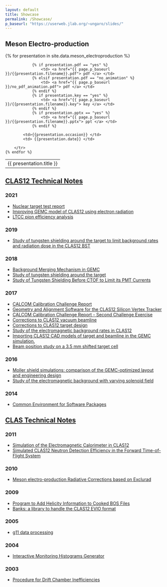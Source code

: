 ```yaml
---
layout: default
title: Showcase
permalink: /Showcase/
p_baseurl: "https://userweb.jlab.org/~ungaro/slides/"
---
```


## Meson Electro-production

<table>
	{% for presentation in site.data.meson_electroproduction %}
		<tr>
            <td> {{ presentation.title }} </td>

                {% if presentation.pdf == "yes" %}
                    <td> <a href="{{ page.p_baseurl }}/{{presentation.filename}}.pdf"> pdf </a> </td>
                {% elsif presentation.pdf == "no_animation" %}
                    <td> <a href="{{ page.p_baseurl }}/no_pdf_animation.pdf"> pdf </a> </td>
                {% endif %}
                {% if presentation.key == "yes" %}
                    <td> <a href="{{ page.p_baseurl }}/{{presentation.filename}}.key"> key </a> </td>
                {% endif %}
                {% if presentation.pptx == "yes" %}
                    <td> <a href="{{ page.p_baseurl }}/{{presentation.filename}}.pptx"> ppt </a> </td>
                {% endif %}

            <td>{{presentation.occasion}} </td>
            <td> {{presentation.date}} </td>

        </tr>
	{% endfor %}
</table>

## [CLAS12 Technical Notes](https://misportal.jlab.org/mis/physics/clas12/index.cfm)

### 2021 

- [Nuclear target test report](https://misportal.jlab.org/mis/physics/clas12/viewFile.cfm/2021-001.pdf?documentId=72)
- [Improving GEMC model of CLAS12 using electron radiation](https://misportal.jlab.org/mis/physics/clas12/viewFile.cfm/2021-004.pdf?documentId=76)
- [LTCC pion efficiency analysis](https://misportal.jlab.org/mis/physics/clas12/viewFile.cfm/2021-006.pdf?documentId=77)


### 2019

- [Study of tungsten shielding around the target to limit background rates and radiation dose in the CLAS12 BST](https://misportal.jlab.org/mis/physics/clas12/viewFile.cfm/2019-002.pdf?documentId=63)

### 2018

- [Background Merging Mechanism in GEMC](https://misportal.jlab.org/mis/physics/clas12/viewFile.cfm/2018-002.pdf?documentId=56)
- [Study of tungsten shielding around the target](https://misportal.jlab.org/mis/physics/clas12/viewFile.cfm/2018-005.pdf?documentId=59)
- [Study of Tungsten Shielding Before CTOF to Limit its PMT Currents](https://misportal.jlab.org/mis/physics/clas12/viewFile.cfm/2018-006.pdf?documentId=60)

### 2017

- [CALCOM Calibration Challenge Report](https://misportal.jlab.org/mis/physics/clas12/viewFile.cfm/2017-002.pdf?documentId=37)
- [Geometry and Alignment Software for the CLAS12 Silicon Vertex Tracker](https://misportal.jlab.org/mis/physics/clas12/viewFile.cfm/2017-008.pdf?documentId=43)
- [CALCOM Calibration Challenge Report - Second Challenge Exercise](https://misportal.jlab.org/mis/physics/clas12/viewFile.cfm/2017-010.pdf?documentId=45)
- [Corrections to CLAS12 vacuum beamline](https://misportal.jlab.org/mis/physics/clas12/viewFile.cfm/2017-012.pdf?documentId=47)
- [Corrections to CLAS12 target design](https://misportal.jlab.org/mis/physics/clas12/viewFile.cfm/2017-013.pdf?documentId=48)
- [Study of the electromagnetic background rates in CLAS12](https://misportal.jlab.org/mis/physics/clas12/viewFile.cfm/2017-016.pdf?documentId=52)
- [Importing CLAS12 CAD models of target and beamline in the GEMC simulation.](https://misportal.jlab.org/mis/physics/clas12/viewFile.cfm/2017-017.pdf?documentId=53)
- [Beam position study on a 3.5 mm shifted target cell](https://misportal.jlab.org/mis/physics/clas12/viewFile.cfm/2017-018.pdf?documentId=54)


### 2016

- [Moller shield simulations: comparison of the GEMC-optimized layout and engineering design](https://misportal.jlab.org/mis/physics/clas12/viewFile.cfm/2016-006.pdf?documentId=32)
- [Study of the electromagnetic background with varying solenoid field](https://misportal.jlab.org/mis/physics/clas12/viewFile.cfm/2016-008.pdf?documentId=34)

### 2014

- [Common Environment for Software Packages](https://misportal.jlab.org/mis/physics/clas12/viewFile.cfm/2014-002.pdf?documentId=10)


## [CLAS Technical Notes](https://misportal.jlab.org/ul/Physics/Hall-B/clas/index.cfm)

### 2011

- [Simulation of the Electromagnetic Calorimeter in CLAS12](https://misportal.jlab.org/ul/Physics/Hall-B/clas/viewFile.cfm/2011-019.pdf?documentId=655)
- [Simulated CLAS12 Neutron Detection Efficiency in the Forward Time-of-Flight System](https://misportal.jlab.org/ul/Physics/Hall-B/clas/viewFile.cfm/2011-015.pdf?documentId=649)

### 2010

- [Meson electro-production Radiative Corrections based on Exclurad](https://misportal.jlab.org/ul/Physics/Hall-B/clas/viewFile.cfm/2010-006.pdf?documentId=591)



### 2009

- [Program to Add Helicity Information to Cooked BOS Files](https://misportal.jlab.org/ul/Physics/Hall-B/clas/viewFile.cfm/2009-005.pdf?documentId=525)
- [Banks: a library to handle the CLAS12 EVIO format](https://misportal.jlab.org/ul/Physics/Hall-B/clas/viewFile.cfm/2009-012.pdf?documentId=534)

### 2005

- [g11 data processing](https://misportal.jlab.org/ul/Physics/Hall-B/clas/viewFile.cfm/2005-014.pdf?documentId=188)

### 2004

- [Interactive Monitoring Histograms Generator](https://misportal.jlab.org/ul/Physics/Hall-B/clas/viewFile.cfm/2004-028.pdf?documentId=99)

### 2003

- [Procedure for Drift Chamber Inefficiencies](https://www.jlab.org/Hall-B/notes/clas_notes03/03-006.pdf)
